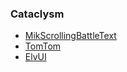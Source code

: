 ### Cataclysm
* [MikScrollingBattleText](https://wow.curseforge.com/projects/mik-scrolling-battle-text/)
* [TomTom](https://wow.curseforge.com/projects/tomtom/)
* [ElvUI](https://github.com/ElvUI-Cataclysm/ElvUI-4.3.4)
